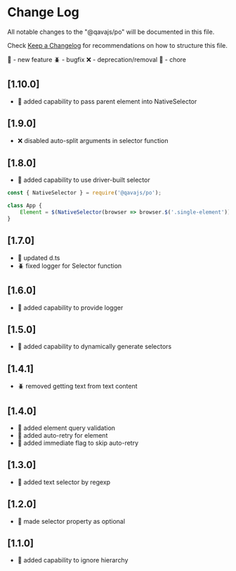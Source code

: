 # Change Log

All notable changes to the "@qavajs/po" will be documented in this file.

Check [Keep a Changelog](http://keepachangelog.com/) for recommendations on how to structure this file.

:rocket: - new feature
:beetle: - bugfix
:x: - deprecation/removal
:pencil: - chore

## [1.10.0]
- :rocket: added capability to pass parent element into NativeSelector

## [1.9.0]
- :x: disabled auto-split arguments in selector function

## [1.8.0]
- :rocket: added capability to use driver-built selector
```javascript
const { NativeSelector } = require('@qavajs/po');

class App {
    Element = $(NativeSelector(browser => browser.$('.single-element')));
}
```

## [1.7.0]
- :rocket: updated d.ts
- :beetle: fixed logger for Selector function

## [1.6.0]
- :rocket: added capability to provide logger

## [1.5.0]
- :rocket: added capability to dynamically generate selectors

## [1.4.1]
- :beetle: removed getting text from text content

## [1.4.0]
- :rocket: added element query validation
- :rocket: added auto-retry for element
- :rocket: added immediate flag to skip auto-retry

## [1.3.0]
- :rocket: added text selector by regexp

## [1.2.0]
- :rocket: made selector property as optional

## [1.1.0]
- :rocket: added capability to ignore hierarchy
